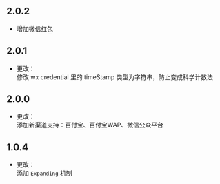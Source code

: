  
## 2.0.2
* 增加微信红包

## 2.0.1
* 更改：<br>
修改 wx credential 里的 timeStamp 类型为字符串，防止变成科学计数法

## 2.0.0
* 更改：<br>
添加新渠道支持：百付宝、百付宝WAP、微信公众平台

## 1.0.4
* 更改：<br>
添加 `Expanding` 机制
